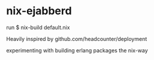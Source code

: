nix-ejabberd
============

run
$ nix-build default.nix

Heavily inspired by github.com/headcounter/deployment

experimenting with building erlang packages the nix-way
